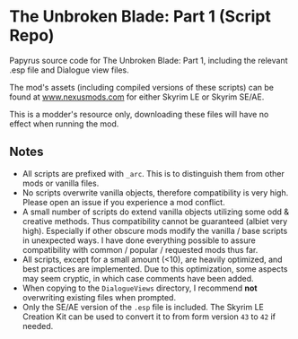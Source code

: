 # The Unbroken Blade: Part 1 (Script Repo)

Papyrus source code for The Unbroken Blade: Part 1, including the relevant .esp file and Dialogue view files.

The mod's assets (including compiled versions of these scripts) can be found at www.nexusmods.com for either Skyrim LE or Skyrim SE/AE.

This is a modder's resource only, downloading these files will have no effect when running the mod.



## Notes

 - All scripts are prefixed with `_arc`. This is to distinguish them from other mods or vanilla files.
 - No scripts overwrite vanilla objects, therefore compatibility is very high. Please open an issue if you experience a mod conflict.
 - A small number of scripts do extend vanilla objects utilizing some odd & creative methods. Thus compatibility cannot be guaranteed (albiet very high). Especially if other obscure mods modify the vanilla / base scripts in unexpected ways. I have done everything possible to assure compatibility with common / popular / requested mods thus far.
 - All scripts, except for a small amount (<10), are heavily optimized, and best practices are implemented. Due to this optimization, some aspects may seem cryptic, in which case comments have been added.
 - When copying to the `DialogueViews` directory, I recommend **not** overwriting existing files when prompted.
- Only the SE/AE version of the `.esp` file is included. The Skyrim LE Creation Kit can be used to convert it to from form version `43` to `42` if needed.